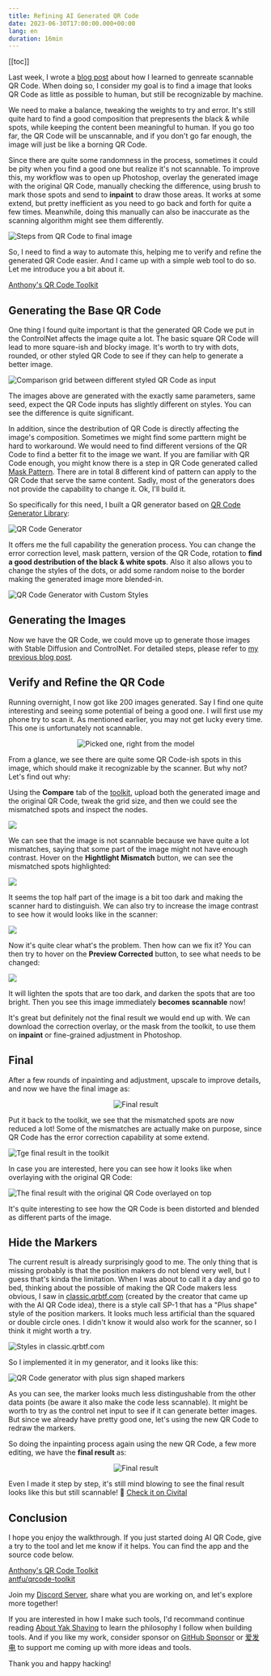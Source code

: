 ```yaml
---
title: Refining AI Generated QR Code
date: 2023-06-30T17:00:00.000+00:00
lang: en
duration: 16min
---
```


[[toc]]

Last week, I wrote a [blog post](/posts/ai-qrcode) about how I learned to genreate scannable QR Code. When doing so, I consider my goal is to find a image that looks QR Code as little as possible to human, but still be recognizable by machine.

We need to make a balance, tweaking the weights to try and error. It's still quite hard to find a good composition that prepresents the black & while spots, while keeping the content been meaningful to human. If you go too far, the QR Code will be unscannable, and if you don't go far enough, the image will just be like a borning QR Code.

Since there are quite some randomness in the process, sometimes it could be pity when you find a good one but realize it's not scannable. To improve this, my workflow was to open up Photoshop, overlay the generated image with the original QR Code, manually checking the difference, using brush to mark those spots and send to **inpaint** to draw those areas. It works at some extend, but pretty inefficient as you need to go back and forth for quite a few times. Meanwhile, doing this manually can also be inaccurate as the scanning algorithm might see them differently.

![Steps from QR Code to final image](/images/ai-qrcode-refine-5.jpg)

So, I need to find a way to automate this, helping me to verify and refine the generated QR Code easier. And I came up with a simple web tool to do so. Let me introduce you a bit about it.

<div i-ri-arrow-right-line /> <a href="https://qrcode.antfu.me/" target="_blank">Anthony's QR Code Toolkit</a>


## Generating the Base QR Code

One thing I found quite important is that the generated QR Code we put in the ControlNet affects the image quite a lot. The basic square QR Code will lead to more square-ish and blocky image. It's worth to try with dots, rounded, or 
other styled QR Code to see if they can help to generate a better image.

![Comparison grid between different styled QR Code as input](/images/ai-qrcode-refine-input-compare.jpg)

The images above are generated with the exactly same parameters, same seed, expect the QR Code inputs has slightly different on styles. You can see the difference is quite significant.

In addition, since the destribution of QR Code is directly affecting the image's composition. Sometimes we might find some parttern might be hard to workaround. We would need to find different versions of the QR Code to find a better fit to the image we want. If you are familiar with QR Code enough, you might know there is a step in QR Code generated called [Mask Pattern](https://en.wikipedia.org/wiki/QR_code#Encoding). There are in total 8 different kind of pattern can apply to the QR Code that serve the same content. Sadly, most of the generators does not provide the capability to change it. Ok, I'll build it.

So specifically for this need, I built a QR generator based on [QR Code Generator Library](https://www.nayuki.io/page/qr-code-generator-library):

![QR Code Generator](/images/ai-qrcode-refine-generate-1.png)

It offers me the full capability the generation process. You can change the error correction level, mask pattern, version of the QR Code, rotation to **find a good destribution of the black & white spots**. Also it also allows you to change the styles of the dots, or add some random noise to the border making the generated image more blended-in.

![QR Code Generator with Custom Styles](/images/ai-qrcode-refine-generate-2.png)

## Generating the Images

Now we have the QR Code, we could move up to generate those images with Stable Diffusion and ControlNet. For detailed steps, please refer to [my previous blog post](/posts/ai-qrcode).

## Verify and Refine the QR Code

Running overnight, I now got like 200 images generated. Say I find one quite interesting and seeing some potential of being a good one. I will first use my phone try to scan it. As mentioned earlier, you may not get lucky every time. This one is unfortunately not scannable.

<p align="center">
<img src="/images/ai-qrcode-refine-4.jpg" class="max-w-120!" alt="Picked one, right from the model" />
</p>

From a glance, we see there are quite some QR Code-ish spots in this image, which should make it recognizable by the scanner. But why not? Let's find out why:

Using the **Compare** tab of the [toolkit](https://qrcode.antfu.me/), upload both the generated image and the original QR Code, tweak the grid size, and then we could see the mismatched spots and inspect the nodes.

![](/images/ai-qrcode-refine-compare-1.png)

We can see that the image is not scannable because we have quite a lot mismatches, saying that some part of the image might not have enough contrast. Hover on the **Hightlight Mismatch** button, we can see the mismatched spots highlighted:

![](/images/ai-qrcode-refine-compare-2.png)

It seems the top half part of the image is a bit too dark and making the scanner hard to distinguish. We can also try to increase the image contrast to see how it would looks like in the scanner:

![](/images/ai-qrcode-refine-compare-3.png)

Now it's quite clear what's the problem. Then how can we fix it? You can then try to hover on the **Preview Corrected** button, to see what needs to be changed:

![](/images/ai-qrcode-refine-compare-4.png)

It will lighten the spots that are too dark, and darken the spots that are too bright. Then you see this image immediately **becomes scannable** now!

It's great but definitely not the final result we would end up with. We can download the correction overlay, or the mask from the toolkit, to use them on **inpaint** or fine-grained adjustment in Photoshop.

## Final

After a few rounds of inpainting and adjustment, upscale to improve details, and now we have the final image as:

<p align="center">
<img src="/images/ai-qrcode-refine-final.jpg" class="max-w-120!" alt="Final result" />
</p>

<QRNotScannable mt--2 />

Put it back to the toolkit, we see that the mismatched spots are now reduced a lot! Some of the mismatches are actually make on purpose, since QR Code has the error correction capability at some extend.

![Tge final result in the toolkit](/images/ai-qrcode-refine-compare-final-1.png)

In case you are interested, here you can see how it looks like when overlaying with the original QR Code:

![The final result with the original QR Code overlayed on top](/images/ai-qrcode-refine-compare-final-2.png)

It's quite interesting to see how the QR Code is been distorted and blended as different parts of the image.

## Hide the Markers

The current result is already surprisingly good to me. The only thing that is missing probably is that the position makers do not blend very well, but I guess that's kinda the limitation. When I was about to call it a day and go to bed, thinking about the possible of making the QR Code makers less obvious, I saw in [classic.qrbtf.com](https://classic.qrbtf.com/) (created by the creator that came up with the AI QR Code idea), there is a style call SP-1 that has a "Plus shape" style of the position markers. It looks much less artificial than the squared or double circle ones. I didn't know it would also work for the scanner, so I think it might worth a try.

![Styles in classic.qrbtf.com](/images/ai-qrcode-refine-qrbft.png)

So I implemented it in my generator, and it looks like this:

![QR Code generator with plus sign shaped markers](/images/ai-qrcode-refine-plus-sign.png)

As you can see, the marker looks much less distingushable from the other data points (be aware it also make the code less scannable). It might be worth to try as the control net input to see if it can generate better images. But since we already have pretty good one, let's using the new QR Code to redraw the markers.

So doing the inpainting process again using the new QR Code, a few more editing, we have the **final result** as:

<p align="center">
<img src="/images/ai-qrcode-refine-no-anchor.png" class="max-w-120!" alt="Final result" />
</p>

<QRNotScannable mt--2 />

Even I made it step by step, it's still mind blowing to see the final result looks like this but still scannable! 🤯
[Check it on Civital](https://civitai.com/images/1350374)

## Conclusion

I hope you enjoy the walkthrough. If you just started doing AI QR Code, give a try to the tool and let me know if it helps. You can find the app and the source code below.

<div i-ri-qr-code-line /> <a href="https://qrcode.antfu.me/" target="_blank">Anthony's QR Code Toolkit</a><br>

<div i-ri-github-fill /> <a href="https://github.com/antfu/qrcode-toolkit" target="_blank" font-mono>antfu/qrcode-toolkit</a>

Join my [<span op75 i-simple-icons-discord /> Discord Server](https://chat.antfu.me), share what you are working on, and let's explore more together!

If you are interested in how I make such tools, I'd recommand continue reading [About Yak Shaving](/posts/about-yak-shaving) to learn the philosophy I follow when building tools. And if you like my work, consider sponsor on [<span i-carbon-favorite /> GitHub Sponsor](https://github.com/sponsors/antfu) or [<span i-carbon-lightning /> 爱发电](https://afdian.net/a/antfu) to support me coming up with more ideas and tools.

Thank you and happy hacking!
